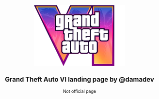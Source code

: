 <a name="readme-top"></a>

<div align="center">
<a href="https://github.com/midudev/landing-gta-vi">
  <img width="300px" src="https://raw.githubusercontent.com/damadev0/gtaVI-landing/refs/heads/master/src/assets/gtavi_logo.webp" alt="Logo de Grand Theft Auto" width="800" />
</a>

## Grand Theft Auto VI landing page by @damadev
Not official page